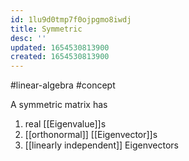 ```yaml
---
id: 1lu9d0tmp7f0ojpgmo8iwdj
title: Symmetric
desc: ''
updated: 1654530813900
created: 1654530813900
---
```

#linear-algebra #concept

A symmetric matrix has
1. real [[Eigenvalue]]s
2. [[orthonormal]] [[Eigenvector]]s
3. [[linearly independent]] Eigenvectors
